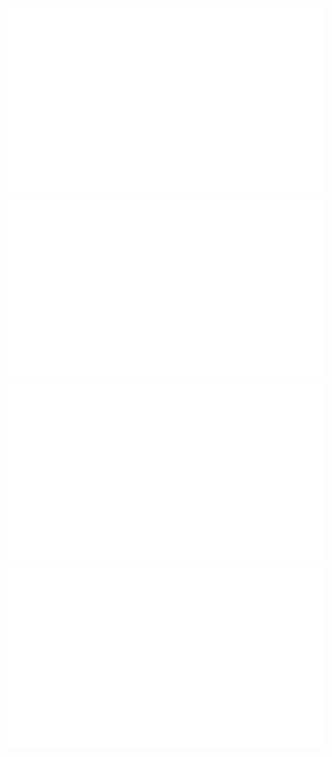 <div align="center">

<a href="https://github.com/rajan-31/github-stats#gh-dark-mode-only">
<img src="https://github.com/rajan-31/github-stats/blob/master/generated/overview.svg#gh-dark-mode-only" />
<img src="https://github.com/rajan-31/github-stats/blob/master/generated/languages.svg#gh-dark-mode-only" />
</a>
<a href="https://github.com/rajan-31/github-stats#gh-light-mode-only">
<img src="https://github.com/rajan-31/github-stats/blob/master/generated/overview.svg#gh-dark-mode-only#gh-light-mode-only" />
<img src="https://github.com/rajan-31/github-stats/blob/master/generated/languages.svg#gh-dark-mode-only#gh-light-mode-only" />
</a>

</div>
